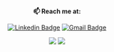 <div align="center">
  
  **📫 Reach me at:**<br>

  [![Linkedin Badge](https://img.shields.io/badge/-LinkedIn-blue?style=flat-square&logo=Linkedin&logoColor=white&link=https://www.linkedin.com/in/mdriaz38/)](https://www.linkedin.com/in/mdriaz38)
  [![Gmail Badge](https://img.shields.io/badge/-Gmail-c14438?style=flat-square&logo=Gmail&logoColor=white&link=mailto:mdreaj38@gmail.com)](mailto:mdreaj38@gmail.com)
  

</div>
<p align="center" >
    <img src="https://github-readme-stats.vercel.app/api/top-langs/?username=mdreaj38&layout=compact&theme=dracula" />
    <img src="https://github-readme-stats.vercel.app/api?username=mdreaj38&show_icons=true&theme=dracula&layout=compact">
</p>

